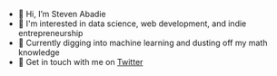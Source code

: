 - 👋 Hi, I’m Steven Abadie
- 👀 I'm interested in data science, web development, and indie entrepreneurship
- 🌱 Currently digging into machine learning and dusting off my math knowledge
- 💬 Get in touch with me on [Twitter](https://twitter.com/stabadie)

<!---
stevenabadie/stevenabadie is a ✨ special ✨ repository because its `README.md` (this file) appears on your GitHub profile.
You can click the Preview link to take a look at your changes.
--->
